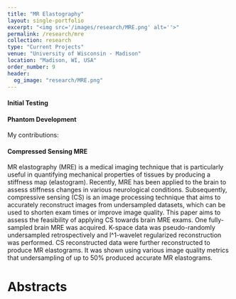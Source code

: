 ```yaml
---
title: "MR Elastography"
layout: single-portfolio
excerpt: "<img src='/images/research/MRE.png' alt=''>"
permalink: /research/mre
collection: research
type: "Current Projects"
venue: "University of Wisconsin - Madison"
location: "Madison, WI, USA"
order_number: 9
header: 
  og_image: "research/MRE.png"
---
```


#### Initial Testing

#### Phantom Development
My contributions:

#### Compressed Sensing MRE
MR elastography (MRE) is a medical imaging technique that is particularly useful in quantifying mechanical properties of tissues by producing a stiffness map (elastogram). Recently, MRE has been applied to the brain to assess stiffness changes in various neurological conditions. Subsequently, compressive sensing (CS) is an image processing technique that aims to accurately reconstruct images from undersampled datasets, which can be used to shorten exam times or improve image quality. This paper aims to assess the feasibility of applying CS towards brain MRE exams. One fully-sampled brain MRE was acquired. K-space data was pseudo-randomly undersampled retrospectively and l^1-wavelet regularized reconstruction was performed. CS reconstructed data were further reconstructed to produce MR elastograms. It was shown using various image quality metrics that undersampling of up to 50% produced accurate MR elastograms.

Abstracts
======
